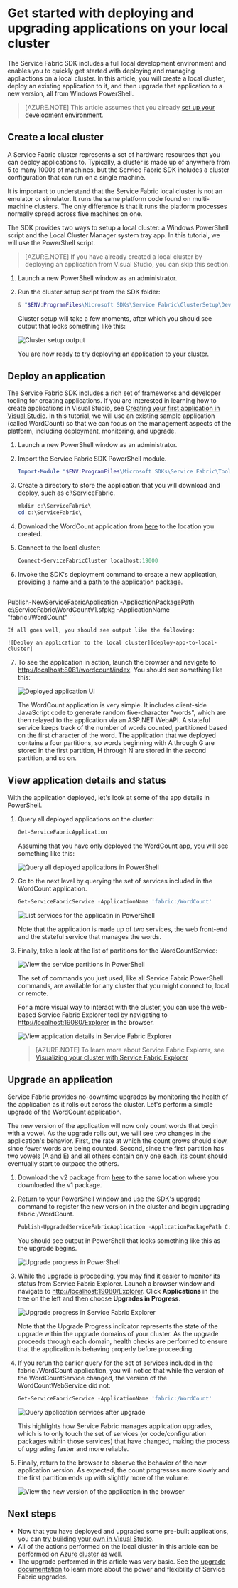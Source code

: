 <properties
   pageTitle="Get started with deploying and upgrading apps on your local cluster | Microsoft Azure"
   description="Set up a local Service Fabric cluster, deploy an existing application to it, and then upgrade that application."
   services="service-fabric"
   documentationCenter=".net"
   authors="seanmck"
   manager="timlt"
   editor=""/>

<tags
   ms.service="service-fabric"
   ms.devlang="dotNet"
   ms.topic="hero-article"
   ms.tgt_pltfrm="NA"
   ms.workload="NA"
   ms.date="11/17/2015"
   ms.author="seanmck"/>

# Get started with deploying and upgrading applications on your local cluster
The Service Fabric SDK includes a full local development environment and enables you to quickly get started with deploying and managing appliactions on a local cluster. In this article, you will create a local cluster, deploy an existing application to it, and then upgrade that application to a new version, all from Windows PowerShell.

> [AZURE.NOTE] This article assumes that you already [set up your development environment](service-fabric-get-started.md).

## Create a local cluster
A Service Fabric cluster represents a set of hardware resources that you can deploy applications to. Typically, a cluster is made up of anywhere from 5 to many 1000s of machines, but the Service Fabric SDK includes a cluster configuration that can run on a single machine.

It is important to understand that the Service Fabric local cluster is not an emulator or simulator. It runs the same platform code found on multi-machine clusters. The only difference is that it runs the platform processes normally spread across five machines on one.

The SDK provides two ways to setup a local cluster: a Windows PowerShell script and the Local Cluster Manager system tray app. In this tutorial, we will use the PowerShell script.

> [AZURE.NOTE] If you have already created a local cluster by deploying an application from Visual Studio, you can skip this section.


1. Launch a new PowerShell window as an administrator.

2. Run the cluster setup script from the SDK folder:

	```powershell
	& "$ENV:ProgramFiles\Microsoft SDKs\Service Fabric\ClusterSetup\DevClusterSetup.ps1"
	```

    Cluster setup will take a few moments, after which you should see output that looks something like this:

    ![Cluster setup output][cluster-setup-success]

    You are now ready to try deploying an application to your cluster.

## Deploy an application
The Service Fabric SDK includes a rich set of frameworks and developer tooling for creating applications. If you are interested in learning how to create applications in Visual Studio, see [Creating your first application in Visual Studio](service-fabric-create-your-first-application-in-visual-studio.md). In this tutorial, we will use an existing sample application (called WordCount) so that we can focus on the management aspects of the platform, including deployment, monitoring, and upgrade.


1. Launch a new PowerShell window as an administrator.

2. Import the Service Fabric SDK PowerShell module.

    ```powershell
    Import-Module "$ENV:ProgramFiles\Microsoft SDKs\Service Fabric\Tools\PSModule\ServiceFabricSDK\ServiceFabricSDK.psm1"
    ```

3. Create a directory to store the application that you will download and deploy, such as c:\ServiceFabric.

    ```powershell
    mkdir c:\ServiceFabric\
    cd c:\ServiceFabric\
    ```

4. Download the WordCount application from [here](http://aka.ms/servicefabric-wordcountapp) to the location you created.

5. Connect to the local cluster:

    ```powershell
    Connect-ServiceFabricCluster localhost:19000
    ```

6. Invoke the SDK's deployment command to create a new application, providing a name and a path to the application package.

    ```powershell  
  Publish-NewServiceFabricApplication -ApplicationPackagePath c:\ServiceFabric\WordCountV1.sfpkg -ApplicationName "fabric:/WordCount"
    ```

    If all goes well, you should see output like the following:

    ![Deploy an application to the local cluster][deploy-app-to-local-cluster]

7. To see the application in action, launch the browser and navigate to [http://localhost:8081/wordcount/index](http://localhost:8081/wordcount/index). You should see something like this:

    ![Deployed application UI][deployed-app-ui]

    The WordCount application is very simple. It includes client-side JavaScript code to generate random five-character "words", which are then relayed to the application via an ASP.NET WebAPI. A stateful service keeps track of the number of words counted, partitioned based on the first character of the word. The application that we deployed contains a four partitions, so words beginning with A through G are stored in the first partition, H through N are stored in the second partition, and so on.

## View application details and status
With the application deployed, let's look at some of the app details in PowerShell.

1. Query all deployed applications on the cluster:

    ```powershell
    Get-ServiceFabricApplication
    ```

    Assuming that you have only deployed the WordCount app, you will see something like this:

    ![Query all deployed applications in PowerShell][ps-getsfapp]

2. Go to the next level by querying the set of services included in the WordCount application.

    ```powershell
    Get-ServiceFabricService -ApplicationName 'fabric:/WordCount'
    ```

    ![List services for the applicatin in PowerShell][ps-getsfsvc]

    Note that the application is made up of two services, the web front-end and the stateful service that manages the words.

3. Finally, take a look at the list of partitions for the WordCountService:

    ![View the service partitions in PowerShell][ps-getsfpartitions]

    The set of commands you just used, like all Service Fabric PowerShell commands, are available for any cluster that you might connect to, local or remote.

    For a more visual way to interact with the cluster, you can use the web-based Service Fabric Explorer tool by navigating to [http://localhost:19080/Explorer](http://localhost:19080/Explorer) in the browser.

    ![View application details in Service Fabric Explorer][sfx-service-overview]

    > [AZURE.NOTE] To learn more about Service Fabric Explorer, see [Visualizing your cluster with Service Fabric Explorer](service-fabric-visualizing-your-cluster.md)

## Upgrade an application
Service Fabric provides no-downtime upgrades by monitoring the health of the application as it rolls out across the cluster. Let's perform a simple upgrade of the WordCount application.

The new version of the application will now only count words that begin with a vowel. As the upgrade rolls out, we will see two changes in the application's behavior. First, the rate at which the count grows should slow, since fewer words are being counted. Second, since the first partition has two vowels (A and E) and all others contain only one each, its count should eventually start to outpace the others.

1. Download the v2 package from [here](http://aka.ms/servicefabric-wordcountappv2) to the same location where you downloaded the v1 package.

2. Return to your PowerShell window and use the SDK's upgrade command to register the new version in the cluster and begin upgrading fabric:/WordCount.

    ```powershell
    Publish-UpgradedServiceFabricApplication -ApplicationPackagePath C:\ServiceFabric\WordCountV2.sfpkg -ApplicationName "fabric:/WordCount" @{"UpgradeReplicaSetCheckTimeout"=1; "Monitored"=$true; "Force"=$true}
    ```

    You should see output in PowerShell that looks something like this as the upgrade begins.

    ![Upgrade progress in PowerShell][ps-appupgradeprogress]

3. While the upgrade is proceeding, you may find it easier to monitor its status from Service Fabric Explorer. Launch a browser window and navigate to [http://localhost:19080/Explorer](http://localhost:19080/Explorer). Click **Applications** in the tree on the left and then choose **Upgrades in Progress**.

    ![Upgrade progress in Service Fabric Explorer][sfx-upgradeprogress]

    Note that the Upgrade Progress indicator represents the state of the upgrade within the upgrade domains of your cluster. As the upgrade proceeds through each domain, health checks are performed to ensure that the application is behaving properly before proceeding.

4. If you rerun the earlier query for the set of services included in the fabric:/WordCount application, you will notice that while the version of the WordCountService changed, the version of the WordCountWebService did not:

    ```powershell
    Get-ServiceFabricService -ApplicationName 'fabric:/WordCount'
    ```

    ![Query application services after upgrade][ps-getsfsvc-postupgrade]

    This highlights how Service Fabric manages application upgrades, which is to only touch the set of services (or code/configuration packages within those services) that have changed, making the process of upgrading faster and more reliable.

5. Finally, return to the browser to observe the behavior of the new application version. As expected, the count progresses more slowly and the first partition ends up with slightly more of the volume.

    ![View the new version of the application in the browser][deployed-app-ui-v2]

## Next steps
- Now that you have deployed and upgraded some pre-built applications, you can [try building your own in Visual Studio](service-fabric-create-your-first-application-in-visual-studio.md).
- All of the actions performed on the local cluster in this article can be performed on [Azure cluster](service-fabric-cluster-creation-via-portal.md) as well.
- The upgrade performed in this article was very basic. See the [upgrade documentation](service-fabric-application-upgrade.md) to learn more about the power and flexibility of Service Fabric upgrades.

<!-- Images -->

[cluster-setup-success]: ./media/service-fabric-get-started-with-a-local-cluster/LocalClusterSetup.png
[extracted-app-package]: ./media/service-fabric-get-started-with-a-local-cluster/ExtractedAppPackage.png
[deploy-app-to-local-cluster]: ./media/service-fabric-get-started-with-a-local-cluster/DeployAppToLocalCluster.png
[deployed-app-ui]: ./media/service-fabric-get-started-with-a-local-cluster/DeployedAppUI-v1.png
[deployed-app-ui-v2]: ./media/service-fabric-get-started-with-a-local-cluster/DeployedAppUI-PostUpgrade.png
[sfx-app-instance]: ./media/service-fabric-get-started-with-a-local-cluster/SfxAppInstance.png
[sfx-two-app-instances-different-partitions]: ./media/service-fabric-get-started-with-a-local-cluster/SfxTwoAppInstances-DifferentPartitionCount.png
[ps-getsfapp]: ./media/service-fabric-get-started-with-a-local-cluster/PS-GetSFApp.png
[ps-getsfsvc]: ./media/service-fabric-get-started-with-a-local-cluster/PS-GetSFSvc.png
[ps-getsfpartitions]: ./media/service-fabric-get-started-with-a-local-cluster/PS-GetSFPartitions.png
[ps-appupgradeprogress]: ./media/service-fabric-get-started-with-a-local-cluster/PS-AppUpgradeProgress.png
[ps-getsfsvc-postupgrade]: ./media/service-fabric-get-started-with-a-local-cluster/PS-GetSFSvc-PostUpgrade.png
[sfx-upgradeprogress]: ./media/service-fabric-get-started-with-a-local-cluster/SfxUpgradeOverview.png
[sfx-service-overview]: ./media/service-fabric-get-started-with-a-local-cluster/sfx-service-overview.png
